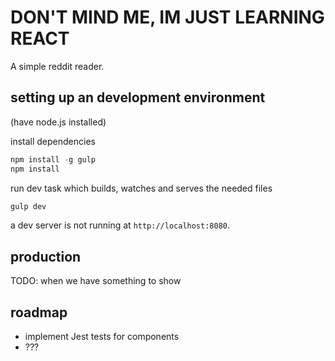 # DON'T MIND ME, IM JUST LEARNING REACT
A simple reddit reader.

## setting up an development environment

(have node.js installed)

install dependencies
```javascript
npm install -g gulp
npm install
```

run dev task which builds, watches and serves the needed files

```javascript
gulp dev
```

a dev server is not running at `http://localhost:8080`.

## production
TODO: when we have something to show

## roadmap
* implement Jest tests for components
* ???
